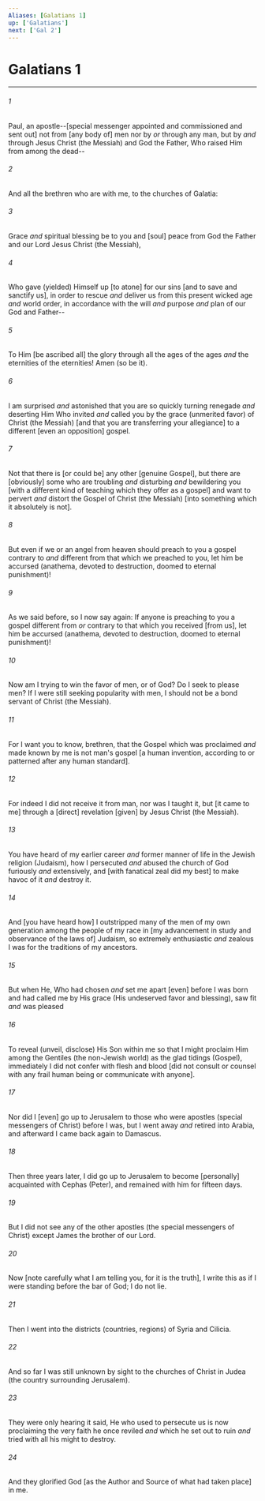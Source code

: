 ```yaml
---
Aliases: [Galatians 1]
up: ['Galatians']
next: ['Gal 2']
---
```

# Galatians 1

***














###### 1 






Paul, an apostle--[special messenger appointed and commissioned and sent out] not from [any body of] men nor by _or_ through any man, but by _and_ through Jesus Christ (the Messiah) and God the Father, Who raised Him from among the dead-- 













###### 2 






And all the brethren who are with me, to the churches of Galatia: 













###### 3 






Grace _and_ spiritual blessing be to you and [soul] peace from God the Father and our Lord Jesus Christ (the Messiah), 













###### 4 






Who gave (yielded) Himself up [to atone] for our sins [and to save and sanctify us], in order to rescue _and_ deliver us from this present wicked age _and_ world order, in accordance with the will _and_ purpose _and_ plan of our God and Father-- 













###### 5 






To Him [be ascribed all] the glory through all the ages of the ages _and_ the eternities of the eternities! Amen (so be it). 













###### 6 






I am surprised _and_ astonished that you are so quickly turning renegade _and_ deserting Him Who invited _and_ called you by the grace (unmerited favor) of Christ (the Messiah) [and that you are transferring your allegiance] to a different [even an opposition] gospel. 













###### 7 






Not that there is [or could be] any other [genuine Gospel], but there are [obviously] some who are troubling _and_ disturbing _and_ bewildering you [with a different kind of teaching which they offer as a gospel] and want to pervert _and_ distort the Gospel of Christ (the Messiah) [into something which it absolutely is not]. 













###### 8 






But even if we or an angel from heaven should preach to you a gospel contrary to _and_ different from that which we preached to you, let him be accursed (anathema, devoted to destruction, doomed to eternal punishment)! 













###### 9 






As we said before, so I now say again: If anyone is preaching to you a gospel different from _or_ contrary to that which you received [from us], let him be accursed (anathema, devoted to destruction, doomed to eternal punishment)! 













###### 10 






Now am I trying to win the favor of men, or of God? Do I seek to please men? If I were still seeking popularity with men, I should not be a bond servant of Christ (the Messiah). 













###### 11 






For I want you to know, brethren, that the Gospel which was proclaimed _and_ made known by me is not man's gospel [a human invention, according to or patterned after any human standard]. 













###### 12 






For indeed I did not receive it from man, nor was I taught it, but [it came to me] through a [direct] revelation [given] by Jesus Christ (the Messiah). 













###### 13 






You have heard of my earlier career _and_ former manner of life in the Jewish religion (Judaism), how I persecuted _and_ abused the church of God furiously _and_ extensively, and [with fanatical zeal did my best] to make havoc of it _and_ destroy it. 













###### 14 






And [you have heard how] I outstripped many of the men of my own generation among the people of my race in [my advancement in study and observance of the laws of] Judaism, so extremely enthusiastic _and_ zealous I was for the traditions of my ancestors. 













###### 15 






But when He, Who had chosen _and_ set me apart [even] before I was born and had called me by His grace (His undeserved favor and blessing), saw fit _and_ was pleased 













###### 16 






To reveal (unveil, disclose) His Son within me so that I might proclaim Him among the Gentiles (the non-Jewish world) as the glad tidings (Gospel), immediately I did not confer with flesh and blood [did not consult or counsel with any frail human being or communicate with anyone]. 













###### 17 






Nor did I [even] go up to Jerusalem to those who were apostles (special messengers of Christ) before I was, but I went away _and_ retired into Arabia, and afterward I came back again to Damascus. 













###### 18 






Then three years later, I did go up to Jerusalem to become [personally] acquainted with Cephas (Peter), and remained with him for fifteen days. 













###### 19 






But I did not see any of the other apostles (the special messengers of Christ) except James the brother of our Lord. 













###### 20 






Now [note carefully what I am telling you, for it is the truth], I write this as if I were standing before the bar of God; I do not lie. 













###### 21 






Then I went into the districts (countries, regions) of Syria and Cilicia. 













###### 22 






And so far I was still unknown by sight to the churches of Christ in Judea (the country surrounding Jerusalem). 













###### 23 






They were only hearing it said, He who used to persecute us is now proclaiming the very faith he once reviled _and_ which he set out to ruin _and_ tried with all his might to destroy. 













###### 24 






And they glorified God [as the Author and Source of what had taken place] in me.
